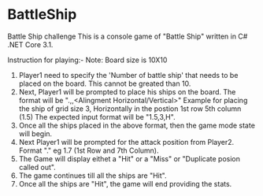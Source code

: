 # BattleShip
Battle Ship challenge
This is a console game of "Battle Ship" written in C# .NET Core 3.1.

Instruction for playing:-
Note: Board size is 10X10
1. Player1 need to specify the 'Number of battle ship' that needs to be placed on the board. This cannot be greated than 10.
2. Next, Player1 will be prompted to place his ships on the board. 
    The format will be "<Row Position>.<Column Position>,<Size or length of the ship>,<Alingment Horizontal/Vertical>"
    Example for placing the ship of grid size 3, Horizontally in the postion 1st row 5th column (1.5) The expected input format will be "1.5,3,H".
3. Once all the ships placed in the above format, then the game mode state will begin.
4. Next Player1 will be prompted for the attack position from Player2. Format "<Row Position>.<Column Position>" eg 1.7 (1st Row and 7th Column).
5. The Game will display eithet a "Hit" or a "Miss" or "Duplicate posion called out".
6. The game continues till all the ships are "Hit".
7. Once all the ships are "Hit", the game will end providing the stats.
